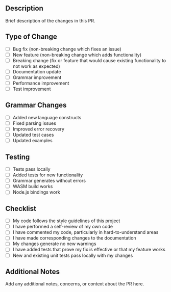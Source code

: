 
## Description

Brief description of the changes in this PR.

## Type of Change

- [ ] Bug fix (non-breaking change which fixes an issue)
- [ ] New feature (non-breaking change which adds functionality)
- [ ] Breaking change (fix or feature that would cause existing functionality to not work as expected)
- [ ] Documentation update
- [ ] Grammar improvement
- [ ] Performance improvement
- [ ] Test improvement

## Grammar Changes

- [ ] Added new language constructs
- [ ] Fixed parsing issues
- [ ] Improved error recovery
- [ ] Updated test cases
- [ ] Updated examples

## Testing

- [ ] Tests pass locally
- [ ] Added tests for new functionality
- [ ] Grammar generates without errors
- [ ] WASM build works
- [ ] Node.js bindings work

## Checklist

- [ ] My code follows the style guidelines of this project
- [ ] I have performed a self-review of my own code
- [ ] I have commented my code, particularly in hard-to-understand areas
- [ ] I have made corresponding changes to the documentation
- [ ] My changes generate no new warnings
- [ ] I have added tests that prove my fix is effective or that my feature works
- [ ] New and existing unit tests pass locally with my changes

## Additional Notes

Add any additional notes, concerns, or context about the PR here.
